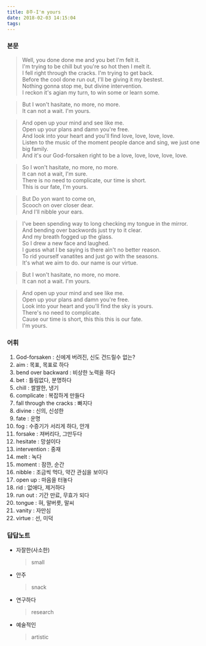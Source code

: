 ```yaml
---
title: 8주-I'm yours
date: 2018-02-03 14:15:04
tags:
---
```


### 본문
> Well, you done done me and you bet I'm felt it.  
I'm trying to be chill but you're so hot then I melt it.  
I fell right through the cracks. I'm trying to get back.  
Before the cool done run out, I'll be giving it my bestest.  
Nothing gonna stop me, but divine intervention.  
I reckon it's agian my turn, to win some or learn some.  

> But I won't hasitate, no more, no more.  
It can not a wait. I'm yours.  

> And open up your mind and see like me.  
Open up your plans and damn you're free.  
And look into your heart and you'll find love, love, love, love.  
Listen to the music of the moment people dance and sing, we just one big family.  
And it's our God-forsaken right to be a love, love, love, love, love.  

> So I won't hasitate, no more, no more.  
It can not a wait, I'm sure.  
There is no need to complicate, our time is short.  
This is our fate, I'm yours.  

> But Do yon want to come on,  
Scooch on over closer dear.  
And I'll nibble your ears.  

> I've been spending way to long checking my tongue in the mirror.  
And bending over backwords just try to it clear.  
And my breath fogged up the glass.  
So I drew a new face and laughed.  
I guess what I be saying is there ain't no better reason.  
To rid yourself vanatites and just go with the seasons.  
It's what we aim to do. our name is our virtue.  

> But I won't hasitate, no more, no more.  
It can not a wait. I'm yours.  

> And open up your mind and see like me.  
Open up your plans and damn you're free.  
Look into your heart and you'll find the sky is yours.  
There's no need to complicate.  
Cause our time is short, this this this is our fate.  
I'm yours.  

### 어휘
1. God-forsaken : 신에게 버려진, 신도 건드릴수 없는?
1. aim : 목표, 목표로 하다
1. bend over backward : 비상한 노력을 하다
1. bet : 틀림없다, 분명하다
1. chill : 쌀쌀한, 냉기
1. complicate : 복잡하게 만들다
1. fall through the cracks : 빠지다
1. divine : 신의, 신성한
1. fate : 운명
1. fog : 수증기가 서리게 하다, 안개
1. forsake : 져버리다, 그만두다
1. hesitate : 망설이다
1. intervention : 중재
1. melt : 녹다
1. moment : 잠깐, 순간
1. nibble : 조금씩 먹다, 약간 관심을 보이다
1. open up : 마음을 터놓다
1. rid : 없애다, 제거하다
1. run out : 기간 만료, 무효가 되다
1. tongue : 혀, 말버릇, 말씨
1. vanity : 자만심
1. virtue : 선, 미덕

### 답답노트
- 자잘한(사소한)
    > small
- 안주
    > snack
- 연구하다
    > research
- 예술적인
    > artistic